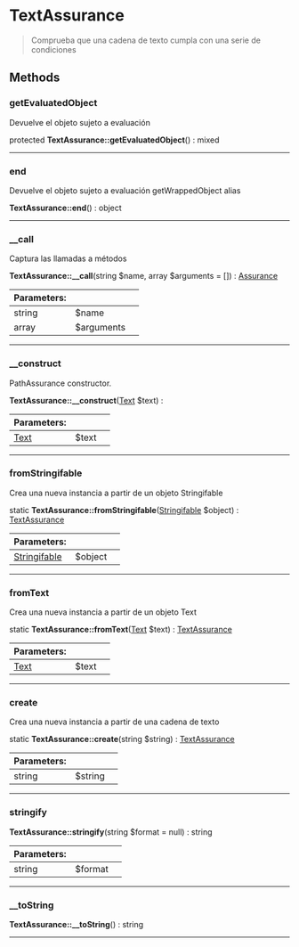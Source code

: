 
                                                                                                                                            
    
# TextAssurance


> Comprueba que una cadena de texto cumpla con  una serie de condiciones
>
> 








## Methods

### getEvaluatedObject
Devuelve el objeto sujeto a evaluación


protected **TextAssurance::getEvaluatedObject**() : mixed



---


### end
Devuelve el objeto sujeto a evaluación
getWrappedObject alias

**TextAssurance::end**() : object



---


### __call
Captura las llamadas a métodos


**TextAssurance::__call**(string $name, array $arguments = []) : [Assurance](../../../Assurance.md)


|Parameters: | | |
| --- | --- | --- |
|string |$name |  |
|array |$arguments |  |

---


### __construct
PathAssurance constructor.


**TextAssurance::__construct**([Text](../../../Text.md) $text) : 


|Parameters: | | |
| --- | --- | --- |
|[Text](../../../Text.md) |$text |  |

---


### fromStringifable
Crea una nueva instancia a partir de un objeto Stringifable


static **TextAssurance::fromStringifable**([Stringifable](../../../Stringifable.md) $object) : [TextAssurance](../../../TextAssurance.md)


|Parameters: | | |
| --- | --- | --- |
|[Stringifable](../../../Stringifable.md) |$object |  |

---


### fromText
Crea una nueva instancia a partir de un objeto Text


static **TextAssurance::fromText**([Text](../../../Text.md) $text) : [TextAssurance](../../../TextAssurance.md)


|Parameters: | | |
| --- | --- | --- |
|[Text](../../../Text.md) |$text |  |

---


### create
Crea una nueva instancia a partir de una cadena de texto


static **TextAssurance::create**(string $string) : [TextAssurance](../../../TextAssurance.md)


|Parameters: | | |
| --- | --- | --- |
|string |$string |  |

---


### stringify



**TextAssurance::stringify**(string $format = null) : string


|Parameters: | | |
| --- | --- | --- |
|string |$format |  |

---


### __toString



**TextAssurance::__toString**() : string



---


                                                                                                                                                                                                                                                                                                                                                                                                            
    
                                                                                                                                                                                                                                                                             
                